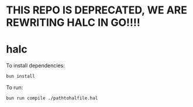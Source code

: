 # **THIS REPO IS DEPRECATED, WE ARE REWRITING HALC IN GO!!!!**

# halc

To install dependencies:

```bash
bun install
```

To run:

```bash
bun run compile ./pathtohalfile.hal
```
